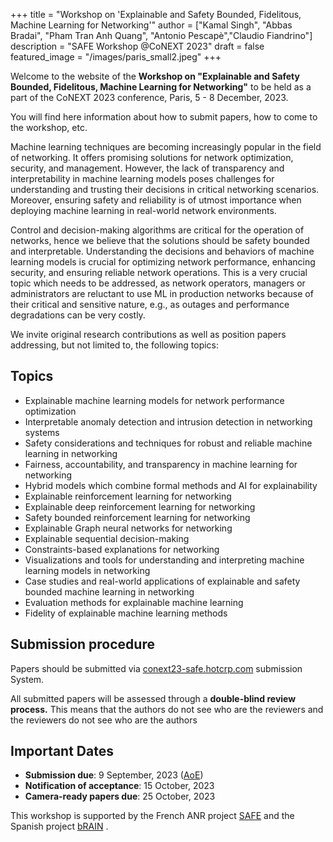 +++
title = "Workshop on 'Explainable and Safety Bounded, Fidelitous, Machine Learning for Networking'"
author = ["Kamal Singh", "Abbas Bradai", "Pham Tran Anh Quang", "Antonio Pescapè","Claudio Fiandrino"]
description = "SAFE Workshop @CoNEXT 2023"
draft = false
featured_image = "/images/paris_small2.jpeg"
+++


Welcome to the website of the **Workshop on "Explainable and Safety Bounded, Fidelitous, Machine Learning for Networking"** to be held as a part of the CoNEXT 2023 conference, Paris, 5 - 8 December, 2023.

You will find here information about how to submit papers, how to come to the workshop, etc. 

Machine learning techniques are becoming increasingly popular in the field of networking. It offers promising solutions for network optimization, security, and management. However, the lack of transparency and interpretability in machine learning models poses challenges for understanding and trusting their decisions in critical networking scenarios. Moreover, ensuring safety and reliability is of utmost importance when deploying machine learning in real-world network environments.

Control and decision-making algorithms are critical for the operation of networks, hence we believe that the solutions should be safety bounded and interpretable. Understanding the decisions and behaviors of machine learning models is crucial for optimizing network performance, enhancing security, and ensuring reliable network operations. This is a very crucial topic which needs to be addressed, as network operators, managers or administrators are reluctant to use ML in production networks because of their critical and sensitive nature, e.g., as outages and performance degradations can be very costly.

We invite original research contributions as well as position papers addressing, but not limited to, the following topics:

## Topics

- Explainable machine learning models for network performance optimization
- Interpretable anomaly detection and intrusion detection in networking systems
- Safety considerations and techniques for robust and reliable machine learning in networking
- Fairness, accountability, and transparency in machine learning for networking
- Hybrid models which combine formal methods and AI for explainability
- Explainable reinforcement learning for networking
- Explainable deep reinforcement learning for networking
- Safety bounded reinforcement learning for networking
- Explainable Graph neural networks for networking
- Explainable sequential decision-making
- Constraints-based explanations for networking
- Visualizations and tools for understanding and interpreting machine learning models in networking
- Case studies and real-world applications of explainable and safety bounded machine learning in networking
- Evaluation methods for explainable machine learning
- Fidelity of explainable machine learning methods

## Submission procedure

Papers should be submitted via [conext23-safe.hotcrp.com](https://conext23-safe.hotcrp.com) submission System.

All submitted papers will be assessed through a **double-blind review process.** This means that the authors do not see who are the reviewers and the reviewers do not see who are the authors


## Important Dates

- **Submission due**: 9 September, 2023 ([AoE](https://en.wikipedia.org/wiki/Anywhere_on_Earth "Anywhere on Earth definition"))
- **Notification of acceptance**: 15 October, 2023
- **Camera-ready papers due**: 25 October, 2023 


This workshop is supported by 
the French ANR project [SAFE](https://team.inria.fr/anrsafe/) and the Spanish project [bRAIN](https://brain.networks.imdea.org/) .
